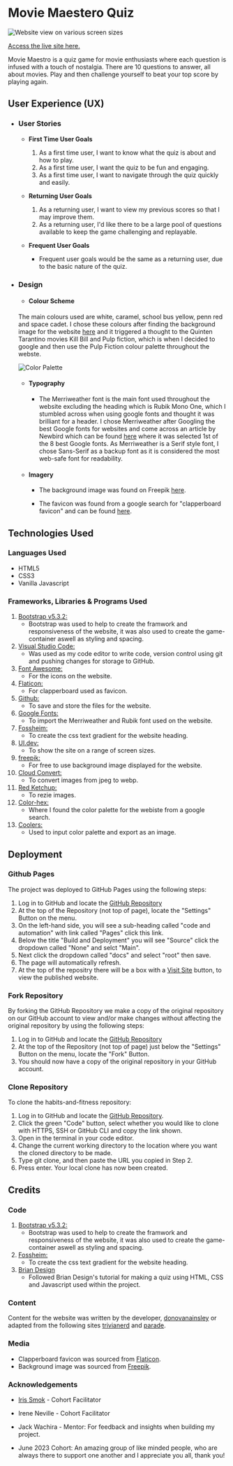 # Movie Maestero Quiz

![Website view on various screen sizes](https://github.com/donovanainsley/movie-maestro/blob/main/assets/testing/am-i-responsive.png)

[Access the live site here.](https://donovanainsley.github.io/movie-maestro/)

Movie Maestro is a quiz game for movie enthusiasts where each question is infused with a touch of nostalgia. There are 10 questions to answer, all about movies. Play and then challenge yourself to beat your top score by playing again.

## User Experience (UX)

- ### User Stories

   - **First Time User Goals**

      1. As a first time user, I want to know what the quiz is about and how to play.
      1. As a first time user, I want the quiz to be fun and engaging.
      1. As a first time user, I want to navigate through the quiz quickly and easily.
   
   - **Returning User Goals**

      1. As a returning user, I want to view my previous scores so that I may improve them.
      1. As a returning user, I'd like there to be a large pool of questions available to keep the game challenging and replayable.
   
   - **Frequent User Goals**

      - Frequent user goals would be the same as a returning user, due to the basic nature of the quiz.

- ### Design

  - #### Colour Scheme

  The main colours used are white, caramel, school bus yellow, penn red and space cadet. I chose these colours after finding the background image for the website [here](https://www.freepik.com/free-photo/videotape-with-clapperboard-3d-glasses_4305082.htm?query=video%20tape%20with%20popcorns#from_view=detail_alsolike) and it triggered a thought to the Quinten Tarantino movies Kill Bill and Pulp fiction, which is when I decided to google and then use the Pulp Fiction colour palette throughout the webste.

  ![Color Palette](https://github.com/donovanainsley/movie-maestro/blob/main/assets/testing/movie-maestro-color-palette.png)

  - #### Typography

    - The Merriweather font is the main font used throughout the website excluding the heading which is Rubik Mono One, which I stumbled across when using google fonts and thought it was brilliant for a header. I chose Merriweather after Googling the best Google fonts for websites and come across an article by Newbird which can be found [here](https://newbird.com/best-google-fonts-to-use-on-your-website/) where it was selected 1st of the 8 best Google fonts. As Merriweather is a Serif style font, I chose Sans-Serif as a backup font as it is considered the most web-safe font for readability.

  - #### Imagery

    - The background image was found on Freepik [here](https://www.freepik.com/free-photo/videotape-with-clapperboard-3d-glasses_4305082.htm?query=video%20tape%20with%20popcorns#from_view=detail_alsolike).

    - The favicon was found from a google search for "clapperboard favicon" and can be found [here](https://www.flaticon.com/free-icon/clapperboard_371869?term=film+clapper&page=1&position=34&origin=tag&related_id=371869).

## Technologies Used

### Languages Used

- HTML5
- CSS3
- Vanilla Javascript

### Frameworks, Libraries & Programs Used

1. [Bootstrap v5.3.2:](https://getbootstrap.com/docs/5.3/getting-started/introduction/)
   - Bootstrap was used to help to create the framwork and responsiveness of the website, it was also used to create the game-container aswell as styling and spacing.
1. [Visual Studio Code:](https://code.visualstudio.com/)
   - Was used as my code editor to write code, version control using git and pushing changes for storage to GitHub.
1. [Font Awesome:](https://fontawesome.com/)
   - For the icons on the website.
1. [Flaticon:](https://www.flaticon.com/free-icon/clapperboard_371869?term=film+clapper&page=1&position=34&origin=tag&related_id=371869)
   - For clapperboard used as favicon.
1. [Github:](https://github.com/)
   - To save and store the files for the website.
1. [Google Fonts:](https://fonts.google.com/)
   - To import the Merriweather and Rubik font used on the website.
1. [Fossheim:](https://fossheim.io/writing/posts/css-text-gradient/)
   - To create the css text gradient for the website heading.
1. [UI.dev:](https://ui.dev/amiresponsive)
   - To show the site on a range of screen sizes.
1. [freepik:](https://www.freepik.com/)
   - For free to use background image displayed for the website.
1. [Cloud Convert:](https://cloudconvert.com/jpeg-to-webp)
   - To convert images from jpeg to webp.
1. [Red Ketchup:](https://redketchup.io/image-resizer)
   - To rezie images.
1. [Color-hex:](https://www.color-hex.com/color-palette/82815)
   - Where I found the color palette for the webiste from a google search.
1. [Coolers:](https://coolors.co/ffffff-db7d2f-f9d500-a10f0f-31345a)
   - Used to input color palette and export as an image.

## Deployment

### Github Pages

The project was deployed to GitHub Pages using the following steps:

1. Log in to GitHub and locate the [GitHub Repository](https://github.com/donovanainsley/movie-maestro)
2. At the top of the Repository (not top of page), locate the "Settings" Button on the menu.
3. On the left-hand side, you will see a sub-heading called "code and automation" with link called "Pages" click this link.
4. Below the title "Build and Deployment" you will see "Source" click the dropdown called "None" and selct "Main".
5. Next click the dropdown called "docs" and select "root" then save.
6. The page will automatically refresh.
7. At the top of the repositry there will be a box with a [Visit Site](https://donovanainsley.github.io/movie-maestro/index.html) button, to view the published website.

### Fork Repository

By forking the GitHub Repository we make a copy of the original repository on our GitHub account to view and/or make changes without affecting the original repository by using the following steps:

1. Log in to GitHub and locate the [GitHub Repository](https://github.com/donovanainsley/movie-maestro)
2. At the top of the Repository (not top of page) just below the "Settings" Button on the menu, locate the "Fork" Button.
3. You should now have a copy of the original repository in your GitHub account.

### Clone Repository

To clone the habits-and-fitness repository:

1. Log in to GitHub and locate the [GitHub Repository](https://github.com/donovanainsley/movie-maestro).
2. Click the green "Code" button, select whether you would like to clone with HTTPS, SSH or GitHub CLI and copy the link shown.
3. Open in the terminal in your code editor.
4. Change the current working directory to the location where you want the cloned directory to be made.
5. Type git clone, and then paste the URL you copied in Step 2.
6. Press enter. Your local clone has now been created.

## Credits

### Code

1. [Bootstrap v5.3.2:](https://getbootstrap.com/docs/5.3/getting-started/introduction/)
   - Bootstrap was used to help to create the framwork and responsiveness of the website, it was also used to create the game-container aswell as styling and spacing.
1. [Fossheim:](https://fossheim.io/writing/posts/css-text-gradient/)
   - To create the css text gradient for the website heading.
1. [Brian Design](https://www.youtube.com/watch?v=f4fB9Xg2JEY)
   - Followed Brian Design's tutorial for making a quiz using HTML, CSS and Javascript used within the project.

### Content

Content for the website was written by the developer, [donovanainsley](https://github.com/donovanainsley) or adapted from the following sites [trivianerd](https://www.trivianerd.com/topic/film-trivia) and [parade](https://parade.com/977752/samuelmurrian/movie-trivia/).

### Media

- Clapperboard favicon was sourced from [Flaticon](https://www.flaticon.com/).
- Background image was sourced from [Freepik](https://www.freepik.com/).

### Acknowledgements

- [Iris Smok](https://github.com/Iris-Smok) - Cohort Facilitator

- Irene Neville - Cohort Facilitator

- Jack Wachira - Mentor: For feedback and insights when building my project.

- June 2023 Cohort: An amazing group of like minded people, who are always there to support one another and I appreciate you all, thank you!